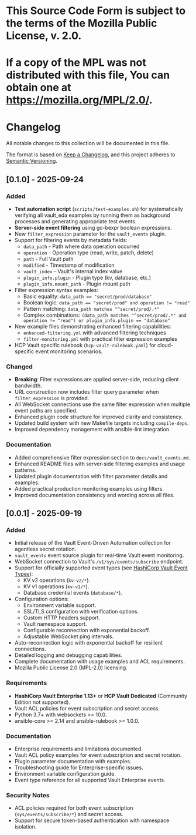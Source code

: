 # This Source Code Form is subject to the terms of the Mozilla Public License, v. 2.0.
# If a copy of the MPL was not distributed with this file, You can obtain one at https://mozilla.org/MPL/2.0/.
# Changelog

All notable changes to this collection will be documented in this file.

The format is based on [Keep a Changelog](https://keepachangelog.com/en/1.0.0/),
and this project adheres to [Semantic Versioning](https://semver.org/spec/v2.0.0.html).

## [0.1.0] - 2025-09-24

### Added

- **Test automation script** (`scripts/test-examples.sh`) for systematically verifying all vault_eda examples by running them as background processes and generating appropriate test events.
- **Server-side event filtering** using go-bexpr boolean expressions.
- New `filter_expression` parameter for the `vault_events` plugin.
- Support for filtering events by metadata fields:
  - `data_path` - Path where data operation occurred
  - `operation` - Operation type (read, write, patch, delete)
  - `path` - Full Vault path
  - `modified` - Timestamp of modification
  - `vault_index` - Vault's internal index value
  - `plugin_info.plugin` - Plugin type (kv, database, etc.)
  - `plugin_info.mount_path` - Plugin mount path
- Filter expression syntax examples:
  - Basic equality: `data_path == "secret/prod/database"`
  - Boolean logic: `data_path == "secret/prod" and operation != "read"`
  - Pattern matching: `data_path matches "^secret/prod/.*"`
  - Complex combinations: `(data_path matches "^secret/prod/.*" and operation != "read") or plugin_info.plugin == "database"`
- New example files demonstrating enhanced filtering capabilities:
  - `enhanced-filtering.yml` with advanced filtering techniques
  - `filter-monitoring.yml` with practical filter expression examples
- HCP Vault specific rulebook (`hcp-vault-rulebook.yaml`) for cloud-specific event monitoring scenarios.

### Changed

- **Breaking**: Filter expressions are applied server-side, reducing client bandwidth.
- URL construction now includes filter query parameter when `filter_expression` is provided.
- All WebSocket connections use the same filter expression when multiple event paths are specified.
- Enhanced plugin code structure for improved clarity and consistency.
- Updated build system with new Makefile targets including `compile-deps`.
- Improved dependency management with ansible-lint integration.

### Documentation

- Added comprehensive filter expression section to `docs/vault_events.md`.
- Enhanced README files with server-side filtering examples and usage patterns.
- Updated plugin documentation with filter parameter details and examples.
- Added practical production monitoring examples using filters.
- Improved documentation consistency and wording across all files.

## [0.0.1] - 2025-09-19

### Added

- Initial release of the Vault Event-Driven Automation collection for agentless secret rotation.
- `vault_events` event source plugin for real-time Vault event monitoring.
- WebSocket connection to Vault's `/v1/sys/events/subscribe` endpoint.
- Support for officially supported event types (see [HashiCorp Vault Event Types](https://developer.hashicorp.com/vault/docs/concepts/events#event-types)):
  - KV v2 operations (`kv-v2/*`).
  - KV v1 operations (`kv-v1/*`).
  - Database credential events (`database/*`).
- Configuration options:
  - Environment variable support.
  - SSL/TLS configuration with verification options.
  - Custom HTTP headers support.
  - Vault namespace support.
  - Configurable reconnection with exponential backoff.
  - Adjustable WebSocket ping intervals.
- Auto-reconnection logic with exponential backoff for resilient connections.
- Detailed logging and debugging capabilities.
- Complete documentation with usage examples and ACL requirements.
- Mozilla Public License 2.0 (MPL-2.0) licensing.

### Requirements

- **HashiCorp Vault Enterprise 1.13+** or **HCP Vault Dedicated** (Community Edition not supported).
- Vault ACL policies for event subscription and secret access.
- Python 3.7+ with websockets >= 10.0.
- ansible-core >= 2.14 and ansible-rulebook >= 1.0.0.

### Documentation

- Enterprise requirements and limitations documented.
- Vault ACL policy examples for event subscription and secret rotation.
- Plugin parameter documentation with examples.
- Troubleshooting guide for Enterprise-specific issues.
- Environment variable configuration guide.
- Event type reference for all supported Vault Enterprise events.

### Security Notes

- ACL policies required for both event subscription (`sys/events/subscribe/*`) and secret access.
- Support for secure token-based authentication with namespace isolation.